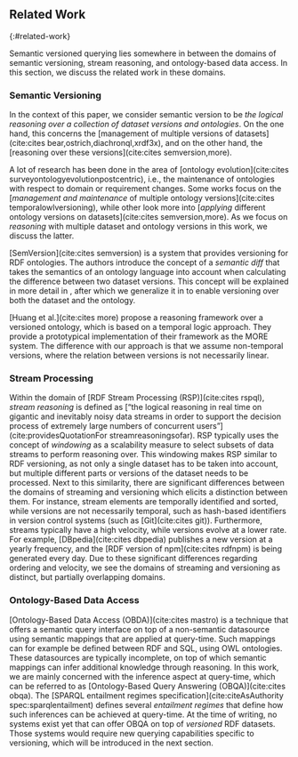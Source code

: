 ## Related Work
{:#related-work}

Semantic versioned querying lies somewhere in between the domains of
semantic versioning, stream reasoning, and ontology-based data access.
In this section, we discuss the related work in these domains.

### Semantic Versioning

In the context of this paper, we consider semantic version to be
_the logical reasoning over a collection of dataset versions and ontologies_.
On the one hand, this concerns the [management of multiple versions of datasets](cite:cites bear,ostrich,diachronql,xrdf3x),
and on the other hand, the [reasoning over these versions](cite:cites semversion,more).

A lot of research has been done in the area of [ontology evolution](cite:cites surveyontologyevolutionpostcentric),
i.e., the maintenance of ontologies with respect to domain or requirement changes.
Some works focus on the [_management and maintenance_ of multiple ontology versions](cite:cites temporalowlversioning),
while other look more into [_applying_ different ontology versions on datasets](cite:cites semversion,more).
As we focus on _reasoning_ with multiple dataset and ontology versions in this work, we discuss the latter.

[SemVersion](cite:cites semversion) is a system that provides versioning for RDF ontologies.
The authors introduce the concept of a _semantic diff_
that takes the semantics of an ontology language into account
when calculating the difference between two dataset versions.
This concept will be explained in more detail in [](#fundamentals),
after which we generalize it in [](#querying) to enable versioning over both the dataset and the ontology.

[Huang et al.](cite:cites more) propose a reasoning framework over a versioned ontology,
which is based on a temporal logic approach.
They provide a prototypical implementation of their framework as the MORE system.
The difference with our approach is that we assume non-temporal versions,
where the relation between versions is not necessarily linear.

### Stream Processing

Within the domain of [RDF Stream Processing (RSP)](cite:cites rspql), _stream reasoning_ is defined as
[<q>the logical reasoning in real time on gigantic and inevitably noisy data streams in order to support the decision process of extremely large numbers of concurrent users</q>](cite:providesQuotationFor streamreasoningsofar).
RSP typically uses the concept of _windowing_ as a scalability measure to select subsets of data streams to perform reasoning over.
This windowing makes RSP similar to RDF versioning,
as not only a single dataset has to be taken into account,
but multiple different parts or versions of the dataset needs to be processed.
Next to this similarity, there are significant differences between the domains of streaming and versioning
which elicits a distinction between them.
For instance, stream elements are temporally identified and sorted,
while versions are not necessarily temporal, such as hash-based identifiers in version control systems (such as [Git](cite:cites git)).
Furthermore, streams typically have a high velocity,
while versions evolve at a lower rate.
For example, [DBpedia](cite:cites dbpedia) publishes a new version at a yearly frequency,
and the [RDF version of npm](cite:cites rdfnpm) is being generated every day.
Due to these significant differences regarding ordering and velocity,
we see the domains of streaming and versioning as distinct, but partially overlapping domains.

### Ontology-Based Data Access

[Ontology-Based Data Access (OBDA)](cite:cites mastro) is a technique that offers a semantic query interface
on top of a non-semantic datasource using semantic mappings that are applied at query-time.
Such mappings can for example be defined between RDF and SQL, using OWL ontologies.
These datasources are typically incomplete, on top of which semantic mappings can infer additional knowledge through reasoning.
In this work, we are mainly concerned with the inference aspect at query-time,
which can be referred to as [Ontology-Based Query Answering (OBQA)](cite:cites obqa).
The [SPARQL entailment regimes specification](cite:citeAsAuthority spec:sparqlentailment) defines several _entailment regimes_
that define how such inferences can be achieved at query-time.
At the time of writing, no systems exist yet that can offer OBQA on top of _versioned_ RDF datasets.
Those systems would require new querying capabilities specific to versioning,
which will be introduced in the next section.
